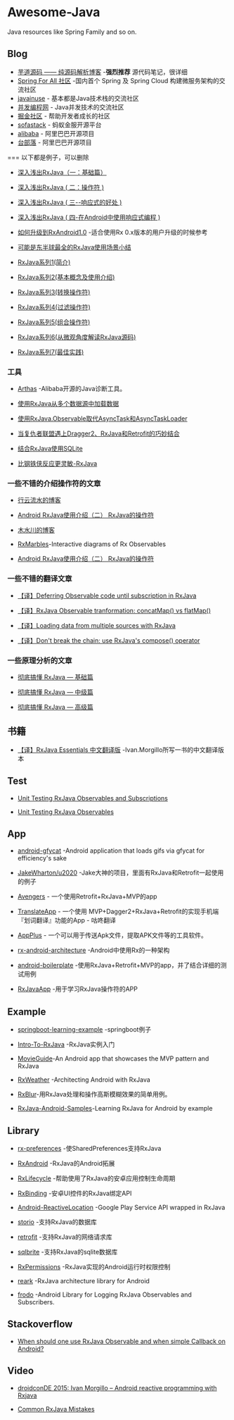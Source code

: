 # Awesome-Java
Java resources like Spring Family and so on.

## Blog
*  [芋道源码 —— 纯源码解析博客](http://www.iocoder.cn/) -**强烈推荐** 源代码笔记，很详细
* [Spring For All 社区](http://www.spring4all.com) -国内首个 Spring 及 Spring Cloud 构建微服务架构的交流社区
* [javainuse](https://www.javainuse.com/) - 基本都是Java技术栈的交流社区
* [并发编程网](http://ifeve.com/) - Java并发技术的交流社区
* [掘金社区](https://juejin.im/) - 帮助开发者成长的社区
* [sofastack](https://github.com/sofastack) - 蚂蚁金服开源平台
* [alibaba](https://github.com/alibaba) - 阿里巴巴开源项目
* [台部落](https://www.twblogs.net/) - 阿里巴巴开源项目


=== 以下都是例子，可以删除



* [深入浅出RxJava（一：基础篇）](http://blog.csdn.net/lzyzsd/article/details/41833541)

* [深入浅出RxJava ( 二：操作符 )](http://blog.csdn.net/lzyzsd/article/details/44094895)

* [深入浅出RxJava ( 三--响应式的好处 )](http://blog.csdn.net/lzyzsd/article/details/44891933)

* [深入浅出RxJava ( 四-在Android中使用响应式编程 )](http://blog.csdn.net/lzyzsd/article/details/45033611)

* [如何升级到RxAndroid1.0](http://blog.csdn.net/lzyzsd/article/details/49248235) -适合使用Rx 0.x版本的用户升级的时候参考

* [可能是东半球最全的RxJava使用场景小结](http://blog.csdn.net/theone10211024/article/details/50435325)

* [RxJava系列1(简介)](https://zhuanlan.zhihu.com/p/20687178)

* [RxJava系列2(基本概念及使用介绍)](https://zhuanlan.zhihu.com/p/20687307)

* [RxJava系列3(转换操作符)](https://zhuanlan.zhihu.com/p/21926591)

* [RxJava系列4(过滤操作符)](https://zhuanlan.zhihu.com/p/21966621)

* [RxJava系列5(组合操作符)](https://zhuanlan.zhihu.com/p/22039934)

* [RxJava系列6(从微观角度解读RxJava源码)](https://zhuanlan.zhihu.com/p/22338235) 
  
* [RxJava系列7(最佳实践)](https://zhuanlan.zhihu.com/p/23108381)  


### 工具

*  [Arthas](https://github.com/alibaba/arthas.git) -Alibaba开源的Java诊断工具。

* [使用RxJava从多个数据源中加载数据](http://www.devtf.cn/?p=764)

* [使用RxJava.Observable取代AsyncTask和AsyncTaskLoader](http://www.devtf.cn/?p=114)

* [当复仇者联盟遇上Dragger2、RxJava和Retrofit的巧妙结合](http://www.devtf.cn/?p=565)

* [结合RxJava使用SQLite](http://www.devtf.cn/?p=734)

* [比钢铁侠反应更灵敏-RxJava](http://www.devtf.cn/?p=770)

###  一些不错的介绍操作符的文章

 * [行云流水的博客](http://blog.csdn.net/job_hesc/article/details/46242117)

 * [Android RxJava使用介绍（二） RxJava的操作符](http://blog.chinaunix.net/uid/20771867.html)

 * [木水川的博客](http://mushuichuan.com/tags/RxJava/)

 * [RxMarbles](http://rxmarbles.com/)-Interactive diagrams of Rx Observables

 * [Android RxJava使用介绍（二） RxJava的操作符](http://blog.csdn.net/job_hesc/article/details/46242117)

###  一些不错的翻译文章

* [【译】Deferring Observable code until subscription in RxJava](http://www.jianshu.com/p/c83996149f5b)

* [【译】RxJava Observable tranformation: concatMap() vs flatMap()](http://www.jianshu.com/p/6d16805537ef)

* [【译】Loading data from multiple sources with RxJava](http://www.jianshu.com/p/be084df924dc)

* [【译】Don't break the chain: use RxJava's compose() operator](http://www.jianshu.com/p/e9e03194199e)

###  一些原理分析的文章
* [彻底搞懂 RxJava — 基础篇](http://diordna.sinaapp.com/?p=896)

* [彻底搞懂 RxJava — 中级篇](http://diordna.sinaapp.com/?p=910)

* [彻底搞懂 RxJava — 高级篇](http://diordna.sinaapp.com/?p=912)

## 书籍
* [【译】RxJava Essentials 中文翻译版](https://github.com/yuxingxin/RxJava-Essentials-CN) -Ivan.Morgillo所写一书的中文翻译版本

## Test
* [Unit Testing RxJava Observables and Subscriptions](http://fedepaol.github.io/blog/2015/09/13/testing-rxjava-observables-subscriptions/)

* [Unit Testing RxJava Observables](https://medium.com/ribot-labs/unit-testing-rxjava-6e9540d4a329)

## App

* [android-gfycat](https://github.com/dlew/android-gfycat) -Android application that loads gifs via gfycat for efficiency's sake

* [JakeWharton/u2020](https://github.com/JakeWharton/u2020) -Jake大神的项目，里面有RxJava和Retrofit一起使用的例子

* [Avengers](https://github.com/saulmm/Avengers) - 一个使用Retrofit+RxJava+MVP的app

* [TranslateApp](https://github.com/maoruibin/TranslateApp) - 一个使用 MVP+Dagger2+RxJava+Retrofit的实现手机端『划词翻译』功能的App - 咕咚翻译

* [AppPlus](https://github.com/maoruibin/AppPlus) - 一个可以用于传送Apk文件，提取APK文件等的工具软件。

* [rx-android-architecture](https://github.com/tehmou/rx-android-architecture) -Android中使用Rx的一种架构

* [android-boilerplate](https://github.com/ribot/android-boilerplate) -使用RxJava+Retrofit+MVP的app，并了结合详细的测试用例

* [RxJavaApp](https://github.com/jiang111/RxJavaApp) -用于学习RxJava操作符的APP

## Example

* [springboot-learning-example](https://github.com/JeffLi1993/springboot-learning-example) -springboot例子

* [Intro-To-RxJava](https://github.com/Froussios/Intro-To-RxJava) -RxJava实例入门

* [MovieGuide](https://github.com/esoxjem/MovieGuide)-An Android app that showcases the MVP pattern and RxJava

* [RxWeather](https://github.com/SmartDengg/RxWeather)
-Architecting Android with RxJava

* [RxBlur](https://github.com/SmartDengg/RxBlur)-用RxJava处理和操作高斯模糊效果的简单用例。

* [RxJava-Android-Samples](https://github.com/kaushikgopal/RxJava-Android-Samples)-Learning RxJava for Android by example

## Library

 * [rx-preferences](https://github.com/f2prateek/rx-preferences) -使SharedPreferences支持RxJava

 * [RxAndroid](https://github.com/ReactiveX/RxAndroid) -RxJava的Android拓展

 * [RxLifecycle](https://github.com/trello/RxLifecycle) -帮助使用了RxJava的安卓应用控制生命周期

 * [RxBinding](https://github.com/JakeWharton/RxBinding) -安卓UI控件的RxJava绑定API
 
 * [Android-ReactiveLocation](https://github.com/mcharmas/Android-ReactiveLocation) -Google Play Service API wrapped in RxJava

 * [storio](https://github.com/pushtorefresh/storio) -支持RxJava的数据库

 * [retrofit](https://github.com/square/retrofit) -支持RxJava的网络请求库

 * [sqlbrite](https://github.com/square/sqlbrite) -支持RxJava的sqlite数据库

 * [RxPermissions](https://github.com/tbruyelle/RxPermissions) -RxJava实现的Android运行时权限控制
 
 * [reark](https://github.com/reark/reark) -RxJava architecture library for Android
 
 * [frodo](https://github.com/android10/frodo) -Android Library for Logging RxJava Observables and Subscribers.


## Stackoverflow

* [When should one use RxJava Observable and when simple Callback on Android?](http://stackoverflow.com/questions/21890338/when-should-one-use-rxjava-observable-and-when-simple-callback-on-android)

## Video

* [droidconDE 2015: Ivan Morgillo – Android reactive programming with Rxjava](https://www.youtube.com/watch?v=JCLZ55M2gVo&list=PLAY9OtteiTj04IdJDW7KV1cy843reyjvT)

* [Common RxJava Mistakes](https://www.youtube.com/watch?v=QdmkXL7XikQ&feature=youtu.be)



